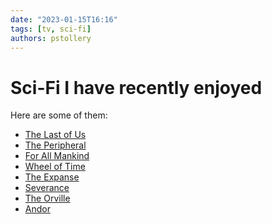 ```yaml
---
date: "2023-01-15T16:16"
tags: [tv, sci-fi]
authors: pstollery
---
```

# Sci-Fi I have recently enjoyed

Here are some of them:
<!-- truncate -->

- [The Last of Us](https://en.wikipedia.org/wiki/The_Last_of_Us_%29TV_series%29)
- [The Peripheral](https://en.m.wikipedia.org/wiki/The_Peripheral_%28TV_series%29) 
- [For All Mankind]( https://en.m.wikipedia.org/wiki/For_All_Mankind_%28TV_series%29)
- [Wheel of Time](https://en.m.wikipedia.org/wiki/The_Wheel_of_Time%28TV_series%29)
- [The Expanse](https://en.m.wikipedia.org/wiki/The_Expanse_%28TV_series%29)
- [Severance]( https://en.m.wikipedia.org/wiki/Severance_%28TV_series%29)
- [The Orville]( https://en.m.wikipedia.org/wiki/The_Orville )
- [Andor](https://en.m.wikipedia.org/wiki/Andor_%28TV_series%29)
